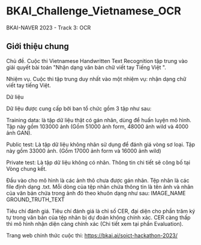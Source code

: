 # BKAI_Challenge_Vietnamese_OCR
BKAI-NAVER 2023 - Track 3: OCR

## Giới thiệu chung

Chủ đề. Cuộc thi Vietnamese Handwritten Text Recognition tập trung vào giải quyết bài toán "Nhận dạng văn bản chữ viết tay Tiếng Việt ".

Nhiệm vụ. Cuộc thi tập trung duy nhất vào một nhiệm vụ: nhận dạng chữ viết tay tiếng Việt.

Dữ liệu

Dữ liệu được cung cấp bởi ban tổ chức gồm 3 tập như sau:

Training data: là tập dữ liệu thật có gán nhãn, dùng để huấn luyện mô hình. Tập này gồm 103000 ảnh (Gồm 51000 ảnh form, 48000 ảnh wild và 4000 ảnh GAN).

Public test: Là tập dữ liệu không nhãn sử dụng để đánh giá vòng sơ loại. Tập này gồm 33000 ảnh. (Gồm 17000 ảnh form và 16000 ảnh wild)

Private test: Là tập dữ liệu không có nhãn. Thông tin chi tiết sẽ công bố tại Vòng chung kết.

Đầu vào cho mô hình là các ảnh thô chưa được gán nhãn. Tệp nhãn là các file định dạng .txt. Mỗi dòng của tệp nhãn chứa thông tin là tên ảnh và nhãn của văn bản chứa trong ảnh đó theo khuôn dạng như sau:
                    IMAGE_NAME   GROUND_TRUTH_TEXT 

Tiêu chí đánh giá. Tiêu chí đánh giá là chỉ số CER, đại diện cho phần trăm ký tự trong văn bản của tệp nhãn bị dự đoán không chính xác. CER càng thấp thì mô hình nhận diện càng chính xác (Chi tiết xem tại phần Evaluation).

Trang web chính thức cuộc thi: https://bkai.ai/soict-hackathon-2023/
